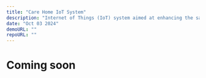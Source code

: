 ```yaml
---
title: "Care Home IoT System"
description: "Internet of Things (IoT) system aimed at enhancing the safety and well-being of residents in care homes"
date: "Oct 03 2024"
demoURL: ""
repoURL: ""
---
```


# Coming soon